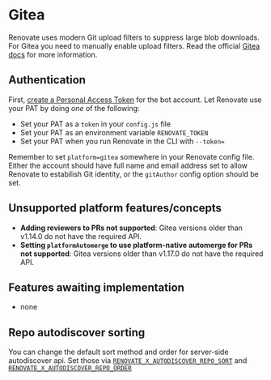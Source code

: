 # Gitea

Renovate uses modern Git upload filters to suppress large blob downloads.
For Gitea you need to manually enable upload filters.
Read the official [Gitea docs](https://docs.gitea.io/en-us/clone-filters/) for more information.

## Authentication

First, [create a Personal Access Token](https://docs.gitea.io/en-us/api-usage/#authentication) for the bot account.
Let Renovate use your PAT by doing _one_ of the following:

- Set your PAT as a `token` in your `config.js` file
- Set your PAT as an environment variable `RENOVATE_TOKEN`
- Set your PAT when you run Renovate in the CLI with `--token=`

Remember to set `platform=gitea` somewhere in your Renovate config file.
Either the account should have full name and email address set to allow Renovate to estabilish Git identity, or the `gitAuthor` config option should be set.

## Unsupported platform features/concepts

- **Adding reviewers to PRs not supported**: Gitea versions older than v1.14.0 do not have the required API.
- **Setting `platformAutomerge` to use platform-native automerge for PRs not supported**: Gitea versions older than v1.17.0 do not have the required API.

## Features awaiting implementation

- none

## Repo autodiscover sorting

You can change the default sort method and order for server-side autodiscover api.
Set those via [`RENOVATE_X_AUTODISCOVER_REPO_SORT`](https://docs.renovatebot.com/self-hosted-experimental/#renovate_x_autodiscover_repo_sort) and [`RENOVATE_X_AUTODISCOVER_REPO_ORDER`](https://docs.renovatebot.com/self-hosted-experimental/#renovate_x_autodiscover_repo_order)
